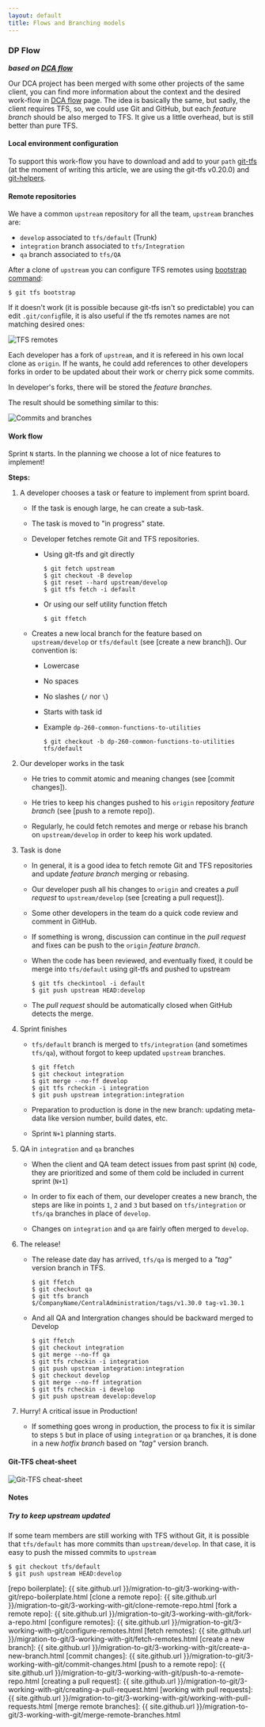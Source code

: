 ```yaml
---
layout: default
title: Flows and Branching models
---
```


### DP Flow

**_based on [DCA flow]_**

Our DCA project has been merged with some other projects of the same client, you can find more information about the context and the desired work-flow in [DCA flow] page. The idea is basically the same, but sadly, the client requires TFS, so, we could use Git and GitHub, but each _feature branch_ should be also merged to TFS. It give us a little overhead, but is still better than pure TFS. 

#### Local environment configuration

To support this work-flow you have to download and add to your `path` [git-tfs](http://git-tfs.com/) (at the moment of writing this article, we are using the git-tfs v0.20.0) and [git-helpers](https://github.com/MakingSense/git-helpers#git-helpers).

#### Remote repositories

We have a common `upstream` repository for all the team, `upstream` branches are:

*   `develop` associated to `tfs/default` (Trunk)
*   `integration` branch associated to `tfs/Integration`
*   `qa` branch associated to `tfs/QA`

After a clone of `upstream` you can configure TFS remotes using [bootstrap command](https://github.com/git-tfs/git-tfs/blob/master/doc/commands/bootstrap.md):

```console
$ git tfs bootstrap
```

If it doesn't work (it is possible because git-tfs isn't so predictable) you can edit `.git/config`file, it is also useful if the tfs remotes names are not matching desired ones:

![TFS remotes](config-tfs-remotes.png)

Each developer has a fork of `upstream`, and it is refereed in his own local clone as `origin`. If he wants, he could add references to other developers forks in order to be updated about their work or cherry pick some commits.

In developer's forks, there will be stored the _feature branches_.

The result should be something similar to this:

![Commits and branches](dp-commit-tree.png)

#### Work flow

Sprint `N` starts. In the planning we choose a lot of nice features to implement!

**Steps:**

1.  A developer chooses a task or feature to implement from sprint board.

    *   If the task is enough large, he can create a sub-task.

    *   The task is moved to "in progress" state. 

    *   Developer fetches remote Git and TFS repositories.

        *   Using git-tfs and git directly
  
            ```console
            $ git fetch upstream
            $ git checkout -B develop 
            $ git reset --hard upstream/develop
            $ git tfs fetch -i default
            ```

        *   Or using our self utility function ffetch

            ```console
            $ git ffetch
            ```

    *   Creates a new local branch for the feature based on `upstream/develop` or `tfs/default` (see [create a new branch]). Our convention is:

        *   Lowercase

        *   No spaces

        *   No slashes (`/` nor `\`)

        *   Starts with task id

        *   Example `dp-260-common-functions-to-utilities`

            ```console
            $ git checkout -b dp-260-common-functions-to-utilities tfs/default
            ```
            
2.  Our developer works in the task

    *   He tries to commit atomic and meaning changes (see [commit changes]).

    *   He tries to keep his changes pushed to his `origin` repository _feature branch_ (see [push to a remote repo]).

    *   Regularly, he could fetch remotes and merge or rebase his branch on `upstream/develop` in order to keep his work updated.
	  
3.  Task is done

    *   In general, it is a good idea to fetch remote Git and TFS repositories and update _feature branch_ merging or rebasing.

    *   Our developer push all his changes to `origin` and creates a _pull request_ to `upstream/develop` (see [creating a pull request]).

    *   Some other developers in the team do a quick code review and comment in GitHub.

    *   If something is wrong, discussion can continue in the _pull request_ and fixes can be push to the `origin` _feature branch_.

    *   When the code has been reviewed, and eventually fixed, it could be merge into `tfs/default` using git-tfs and pushed to upstream
     
        ```console
        $ git tfs checkintool -i default
        $ git push upstream HEAD:develop
        ```

    *   The _pull request_ should be automatically closed when GitHub detects the merge.

4.  Sprint finishes

    *   `tfs/default` branch is merged to `tfs/integration` (and sometimes `tfs/qa`), without forgot to keep updated `upstream` branches.

        ```console
        $ git ffetch
        $ git checkout integration
        $ git merge --no-ff develop
        $ git tfs rcheckin -i integration
        $ git push upstream integration:integration
        ```
         

    *   Preparation to production is done in the new branch: updating meta-data like version number, build dates, etc.

    *   Sprint `N+1` planning starts.

5.  QA in `integration` and `qa` branches

    *   When the client and QA team detect issues from past sprint (`N`) code, they are prioritized and some of them cold be included in current sprint (`N+1`)

    *   In order to fix each of them, our developer creates a new branch, the steps are like in points `1`, `2` and `3` but based on `tfs/integration` or `tfs/qa` branches in place of `develop`.

    *   Changes on `integration` and `qa` are fairly often merged to `develop`.

6.  The release!

    *   The release date day has arrived, `tfs/qa` is merged to a _"tag"_ version branch in TFS.

        ```console
        $ git ffetch
        $ git checkout qa
        $ git tfs branch $/CompanyName/CentralAdministration/tags/v1.30.0 tag-v1.30.1
        ```

    *   And all QA and Intergration changes should be backward merged to Develop

        ```console
        $ git ffetch
        $ git checkout integration
        $ git merge --no-ff qa
        $ git tfs rcheckin -i integration
        $ git push upstream integration:integration
        $ git checkout develop
        $ git merge --no-ff integration
        $ git tfs rcheckin -i develop
        $ git push upstream develop:develop
        ```

7.  Hurry! A critical issue in Production!

    *   If something goes wrong in production, the process to fix it is similar to steps `5` but in place of using `integration` or `qa` branches, it is done in a new _hotfix branch_ based on _"tag"_ version branch.

    
#### Git-TFS cheat-sheet

![Git-TFS cheat-sheet](git-tfs-cheatsheet.png)

#### Notes

##### Try to keep upstream updated

If some team members are still working with TFS without Git, it is possible that `tfs/default` has more commits than `upstream/develop`. In that case, it is easy to push the missed commits to `upstream`

```console
$ git checkout tfs/default
$ git push upstream HEAD:develop
```

<!-- TODO: Add more notes -->


[DCA flow]: dca-flow.html
[git-flow]: http://nvie.com/posts/a-successful-git-branching-model/
[repo boilerplate]: {{ site.github.url }}/migration-to-git/3-working-with-git/repo-boilerplate.html
[clone a remote repo]: {{ site.github.url }}/migration-to-git/3-working-with-git/clone-remote-repo.html
[fork a remote repo]: {{ site.github.url }}/migration-to-git/3-working-with-git/fork-a-repo.html
[configure remotes]: {{ site.github.url }}/migration-to-git/3-working-with-git/configure-remotes.html
[fetch remotes]: {{ site.github.url }}/migration-to-git/3-working-with-git/fetch-remotes.html
[create a new branch]: {{ site.github.url }}/migration-to-git/3-working-with-git/create-a-new-branch.html
[commit changes]: {{ site.github.url }}/migration-to-git/3-working-with-git/commit-changes.html
[push to a remote repo]: {{ site.github.url }}/migration-to-git/3-working-with-git/push-to-a-remote-repo.html
[creating a pull request]: {{ site.github.url }}/migration-to-git/3-working-with-git/creating-a-pull-request.html
[working with pull requests]: {{ site.github.url }}/migration-to-git/3-working-with-git/working-with-pull-requests.html
[merge remote branches]: {{ site.github.url }}/migration-to-git/3-working-with-git/merge-remote-branches.html
